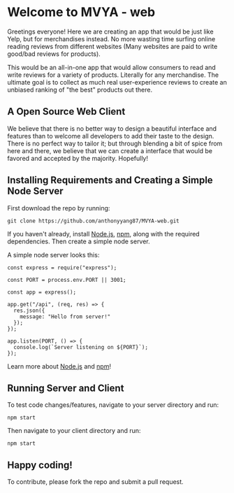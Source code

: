# Welcome to MVYA - web

Greetings everyone! Here we are creating an app that would be just like Yelp, but for merchandises instead. No more wasting time surfing online reading reviews from different websites (Many websites are paid to write good/bad reviews for products).

This would be an all-in-one app that would allow consumers to read and write reviews for a variety of products. Literally for any merchandise. The ultimate goal is to collect as much real user-experience reviews to create an unbiased ranking of "the best" products out there.

## A Open Source Web Client

We believe that there is no better way to design a beautiful interface and features than to welcome all developers to add their taste to the design. There is no perfect way to tailor it; but through blending a bit of spice from here and there, we believe that we can create a interface that would be favored and accepted by the majority. Hopefully!

## Installing Requirements and Creating a Simple Node Server

First download the repo by running:

`git clone https://github.com/anthonyyang87/MVYA-web.git`

If you haven't already, install [Node.js](https://nodejs.dev/download/), [npm](https://docs.npmjs.com/downloading-and-installing-node-js-and-npm), along with the required dependencies. Then create a simple node server.

A simple node server looks this:

```
const express = require("express");

const PORT = process.env.PORT || 3001;

const app = express();

app.get("/api", (req, res) => {
  res.json({
    message: "Hello from server!"
  });
});

app.listen(PORT, () => {
  console.log(`Server listening on ${PORT}`);
});
```

Learn more about [Node.js](https://nodejs.dev/learn) and [npm](https://docs.npmjs.com/about-npm)!

## Running Server and Client

To test code changes/features, navigate to your server directory and run:

`npm start`

Then navigate to your client directory and run:

`npm start`

## Happy coding!

To contribute, please fork the repo and submit a pull request.
